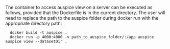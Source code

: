 The container to access auspice view on a server can be executed as follows, provided that the Dockerfile is in the current directory. The
user will need to replace the path to the auspice folder during docker run with the appropriate directory path:
 
```
  docker build -t auspice . 
  docker run -p 4000:4000 -v path_to_auspice_folder/:/app auspice auspice view --datasetDir .
```
